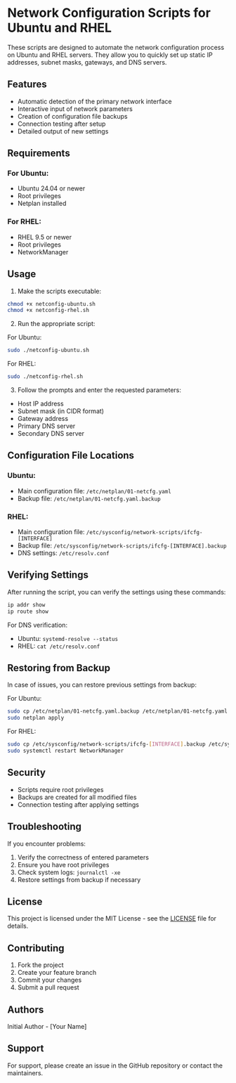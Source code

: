 # Network Configuration Scripts for Ubuntu and RHEL

These scripts are designed to automate the network configuration process on Ubuntu and RHEL servers. They allow you to quickly set up static IP addresses, subnet masks, gateways, and DNS servers.

## Features

- Automatic detection of the primary network interface
- Interactive input of network parameters
- Creation of configuration file backups
- Connection testing after setup
- Detailed output of new settings

## Requirements

### For Ubuntu:
- Ubuntu 24.04 or newer
- Root privileges
- Netplan installed

### For RHEL:
- RHEL 9.5 or newer
- Root privileges
- NetworkManager

## Usage

1. Make the scripts executable:
```bash
chmod +x netconfig-ubuntu.sh
chmod +x netconfig-rhel.sh
```

2. Run the appropriate script:

For Ubuntu:
```bash
sudo ./netconfig-ubuntu.sh
```

For RHEL:
```bash
sudo ./netconfig-rhel.sh
```

3. Follow the prompts and enter the requested parameters:
- Host IP address
- Subnet mask (in CIDR format)
- Gateway address
- Primary DNS server
- Secondary DNS server

## Configuration File Locations

### Ubuntu:
- Main configuration file: `/etc/netplan/01-netcfg.yaml`
- Backup file: `/etc/netplan/01-netcfg.yaml.backup`

### RHEL:
- Main configuration file: `/etc/sysconfig/network-scripts/ifcfg-[INTERFACE]`
- Backup file: `/etc/sysconfig/network-scripts/ifcfg-[INTERFACE].backup`
- DNS settings: `/etc/resolv.conf`

## Verifying Settings

After running the script, you can verify the settings using these commands:

```bash
ip addr show
ip route show
```

For DNS verification:
- Ubuntu: `systemd-resolve --status`
- RHEL: `cat /etc/resolv.conf`

## Restoring from Backup

In case of issues, you can restore previous settings from backup:

For Ubuntu:
```bash
sudo cp /etc/netplan/01-netcfg.yaml.backup /etc/netplan/01-netcfg.yaml
sudo netplan apply
```

For RHEL:
```bash
sudo cp /etc/sysconfig/network-scripts/ifcfg-[INTERFACE].backup /etc/sysconfig/network-scripts/ifcfg-[INTERFACE]
sudo systemctl restart NetworkManager
```

## Security

- Scripts require root privileges
- Backups are created for all modified files
- Connection testing after applying settings

## Troubleshooting

If you encounter problems:
1. Verify the correctness of entered parameters
2. Ensure you have root privileges
3. Check system logs: `journalctl -xe`
4. Restore settings from backup if necessary

## License

This project is licensed under the MIT License - see the [LICENSE](LICENSE) file for details.

## Contributing

1. Fork the project
2. Create your feature branch
3. Commit your changes
4. Submit a pull request

## Authors

Initial Author - [Your Name]

## Support

For support, please create an issue in the GitHub repository or contact the maintainers. 
